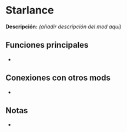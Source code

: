 # Starlance

**Descripción:** *(añadir descripción del mod aquí)*

## Funciones principales
- 

## Conexiones con otros mods
- 

## Notas
- 
